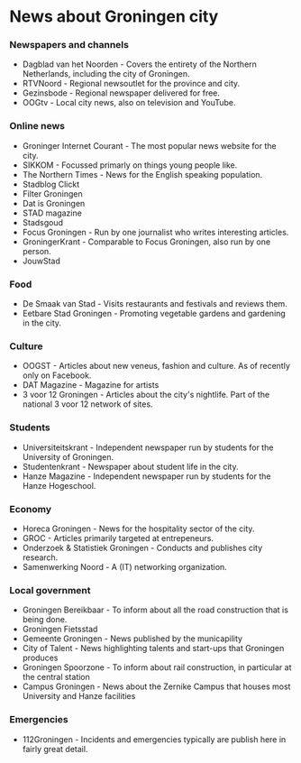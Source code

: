 # News about Groningen city
### Newspapers and channels
* Dagblad van het Noorden - Covers the entirety of the Northern Netherlands, including the city of Groningen.
* RTVNoord - Regional newsoutlet for the province and city.
* Gezinsbode - Regional newspaper delivered for free.
* OOGtv - Local city news, also on television and YouTube.

### Online news
* Groninger Internet Courant - The most popular news website for the city.
* SIKKOM - Focussed primarly on things young people like.
* The Northern Times - News for the English speaking population.
* Stadblog Clickt
* Filter Groningen
* Dat is Groningen
* STAD magazine
* Stadsgoud
* Focus Groningen - Run by one journalist who writes interesting articles.
* GroningerKrant - Comparable to Focus Groningen, also run by one person.
* JouwStad

### Food
* De Smaak van Stad - Visits restaurants and festivals and reviews them.
* Eetbare Stad Groningen - Promoting vegetable gardens and gardening in the city.

### Culture
* OOGST - Articles about new veneus, fashion and culture. As of recently only on Facebook.
* DAT Magazine - Magazine for artists
* 3 voor 12 Groningen - Articles about the city's nightlife. Part of the national 3 voor 12 network of sites.

### Students
* Universiteitskrant - Independent newspaper run by students for the University of Groningen.
* Studentenkrant - Newspaper about student life in the city.
* Hanze Magazine - Independent newspaper run by students for the Hanze Hogeschool.

### Economy
* Horeca Groningen - News for the hospitality sector of the city.
* GROC - Articles primarily targeted at entrepeneurs.
* Onderzoek & Statistiek Groningen - Conducts and publishes city research.
* Samenwerking Noord - A (IT) networking organization.

### Local government
* Groningen Bereikbaar - To inform about all the road construction that is being done.
* Groningen Fietsstad
* Gemeente Groningen - News published by the municapility
* City of Talent - News highlighting talents and start-ups that Groningen produces
* Groningen Spoorzone - To inform about rail construction, in particular at the central station
* Campus Groningen - News about the Zernike Campus that houses most University and Hanze facilities

### Emergencies
* 112Groningen - Incidents and emergencies typically are publish here in fairly great detail.